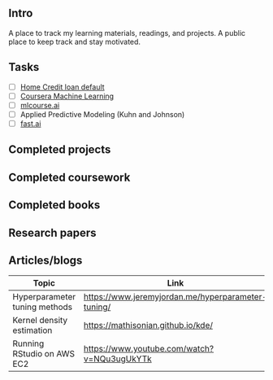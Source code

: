 ## Intro
A place to track my learning materials, readings, and projects. A public place to keep track and stay motivated.

## Tasks
- [ ] [Home Credit loan default](https://www.kaggle.com/c/home-credit-default-risk)
- [ ] [Coursera Machine Learning](https://www.coursera.org/learn/machine-learning)
- [ ] [mlcourse.ai](https://mlcourse.ai/)
- [ ] Applied Predictive Modeling (Kuhn and Johnson)
- [ ] [fast.ai](http://www.fast.ai/)

## Completed projects

## Completed coursework

## Completed books 

## Research papers

## Articles/blogs

| Topic | Link |
| --- | --- |
| Hyperparameter tuning methods | https://www.jeremyjordan.me/hyperparameter-tuning/ |
| Kernel density estimation | https://mathisonian.github.io/kde/ |
| Running RStudio on AWS EC2 | https://www.youtube.com/watch?v=NQu3ugUkYTk |


